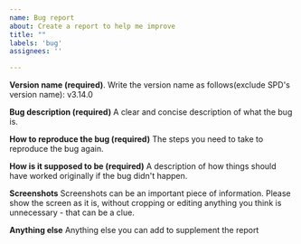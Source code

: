 ```yaml
---
name: Bug report
about: Create a report to help me improve
title: ""
labels: 'bug'
assignees: ''

---
```


**Version name (required)**.
Write the version name as follows(exclude SPD's version name): v3.14.0

**Bug description (required)**
A clear and concise description of what the bug is.

**How to reproduce the bug (required)**
The steps you need to take to reproduce the bug again.

**How is it supposed to be (required)**
A description of how things should have worked originally if the bug didn't happen.

**Screenshots**
Screenshots can be an important piece of information. Please show the screen as it is, without cropping or editing anything you think is unnecessary - that can be a clue.

**Anything else**
Anything else you can add to supplement the report
